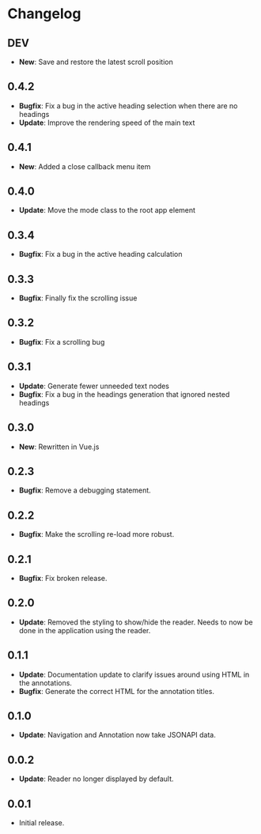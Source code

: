 # Changelog

## DEV

* **New**: Save and restore the latest scroll position

## 0.4.2

* **Bugfix**: Fix a bug in the active heading selection when there are no headings
* **Update**: Improve the rendering speed of the main text

## 0.4.1

* **New**: Added a close callback menu item

## 0.4.0

* **Update**: Move the mode class to the root app element

## 0.3.4

* **Bugfix**: Fix a bug in the active heading calculation

## 0.3.3

* **Bugfix**: Finally fix the scrolling issue

## 0.3.2

* **Bugfix**: Fix a scrolling bug

## 0.3.1

* **Update**: Generate fewer unneeded text nodes
* **Bugfix**: Fix a bug in the headings generation that ignored nested headings

## 0.3.0

* **New**: Rewritten in Vue.js

## 0.2.3

* **Bugfix**: Remove a debugging statement.

## 0.2.2

* **Bugfix**: Make the scrolling re-load more robust.

## 0.2.1

* **Bugfix**: Fix broken release.

## 0.2.0

* **Update**: Removed the styling to show/hide the reader. Needs to now be done in the application using the reader.

## 0.1.1

* **Update**: Documentation update to clarify issues around using HTML in the annotations.
* **Bugfix**: Generate the correct HTML for the annotation titles.

## 0.1.0

* **Update**: Navigation and Annotation now take JSONAPI data.

## 0.0.2

* **Update**: Reader no longer displayed by default.

## 0.0.1

* Initial release.
